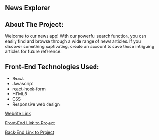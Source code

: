 ## News Explorer

## About The Project:

Welcome to our news app! With our powerful search function, you can easily find and browse through a wide range of news articles. If you discover something captivating, create an account to save those intriguing articles for future reference.

## Front-End Technologies Used:

- React
- Javascript
- react-hook-form
- HTML5
- CSS
- Responsive web design

[Website Link](https://newsquest.mooo.com/)

[Front-End Link to Project](https://github.com/Plouis53/news-explorer-frontend.git)

[Back-End Link to Project](https://github.com/Plouis53/news-explorer-backend.git)
